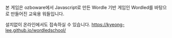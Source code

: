 본 게임은 ozboware에서 Javascript로 만든 Wordle 기반 게임인 Wordled를 바탕으로 만들어진 교육용 워들입니다.

설치없이 온라인에서도 접속하실 수 있습니다. 
https://kyeong-lee.github.io/wordledschool/
